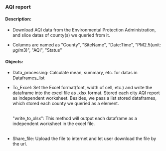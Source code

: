 
### AQI report

#### Description:
   * Download AQI data from the Environmental Protection Administration, and slice datas of county(s) we queried from it.

   * Columns are named as "County", "SiteName", "Date:Time", "PM2.5(unit: μg/m3)", "AQI", "Status"

#### Objects:
   * Data_processing:
        Calculate mean, summary, etc. for datas in Dataframes_list <br/>

   * To_Excel:
        Set the Excel format(font, width of cell, etc.) and write the dataframe into the excel file as .xlsx format.
        Stored each city AQI report as independent worksheet. Besides, we pass a list stored dataframes, which stored each county 
        we queried as a element. <br/> <br/>

        "write_to_xlsx": This method will output each dataframe as a independent worksheet in the excel file. <br/> <br/>
    
   * Share_file:
        Upload the file to internet and let user download the file by the url. <br/>

    
